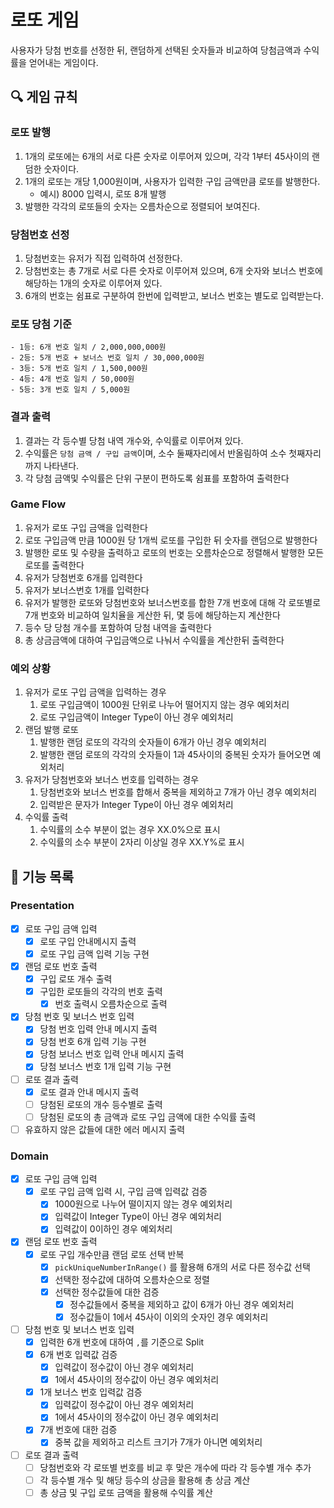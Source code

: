 # 로또 게임
사용자가 당첨 번호를 선정한 뒤, 랜덤하게 선택된 숫자들과 비교하여 당첨금액과 수익률을 얻어내는 게임이다.
## 🔍 게임 규칙
### 로또 발행
1. 1개의 로또에는 6개의 서로 다른 숫자로 이루어져 있으며, 각각 1부터 45사이의 랜덤한 숫자이다.
2. 1개의 로또는 개당 1,000원이며, 사용자가 입력한 구입 금액만큼 로또를 발행한다. 
   - 예시) 8000 입력시, 로또 8개 발행
3. 발행한 각각의 로또들의 숫자는 오름차순으로 정렬되어 보여진다.
### 당첨번호 선정
1. 당첨번호는 유저가 직접 입력하여 선정한다.
2. 당첨번호는 총 7개로 서로 다른 숫자로 이루어져 있으며, 6개 숫자와 보너스 번호에 해당하는 1개의 숫자로 이루어져 있다.
3. 6개의 번호는 쉼표로 구분하여 한번에 입력받고, 보너스 번호는 별도로 입력받는다.
### 로또 당첨 기준
    - 1등: 6개 번호 일치 / 2,000,000,000원
    - 2등: 5개 번호 + 보너스 번호 일치 / 30,000,000원
    - 3등: 5개 번호 일치 / 1,500,000원
    - 4등: 4개 번호 일치 / 50,000원
    - 5등: 3개 번호 일치 / 5,000원
### 결과 출력
1. 결과는 각 등수별 당첨 내역 개수와, 수익률로 이루어져 있다.
2. 수익률은 `당첨 금액 / 구입 금액`이며, 소수 둘째자리에서 반올림하여 소수 첫째자리까지 나타낸다.
3. 각 당첨 금액및 수익률은 단위 구분이 편하도록 쉼표를 포함하여 출력한다

### Game Flow
1. 유저가 로또 구입 금액을 입력한다
2. 로또 구입금액 만큼 1000원 당 1개씩 로또를 구입한 뒤 숫자를 랜덤으로 발행한다
3. 발행한 로또 및 수량을 출력하고 로또의 번호는 오름차순으로 정렬해서 발행한 모든 로또를 출력한다
4. 유저가 당첨번호 6개를 입력한다
5. 유저가 보너스번호 1개를 입력한다
6. 유저가 발행한 로또와 당첨번호와 보너스번호를 합한 7개 번호에 대해 각 로또별로 7개 번호와 비교하여 일치율을 게산한 뒤, 몇 등에 해당하는지 계산한다
7. 등수 당 당첨 개수를 포함하여 당첨 내역을 출력한다
8. 총 상금금액에 대하여 구입금액으로 나눠서 수익률을 계산한뒤 출력한다

### 예외 상황
1. 유저가 로또 구입 금액을 입력하는 경우
   1. 로또 구입금액이 1000원 단위로 나누어 떨어지지 않는 경우 예외처리
   2. 로또 구입금액이 Integer Type이 아닌 경우 예외처리
2. 랜덤 발행 로또
   1. 발행한 랜덤 로또의 각각의 숫자들이 6개가 아닌 경우 예외처리
   2. 발행한 랜덤 로또의 각각의 숫자들이 1과 45사이의 중복된 숫자가 들어오면 예외처리
3. 유저가 당첨번호와 보너스 번호를 입력하는 경우
   1. 당첨번호와 보너스 번호를 합해서 중복을 제외하고 7개가 아닌 경우 예외처리
   2. 입력받은 문자가 Integer Type이 아닌 경우 예외처리
4. 수익률 출력
   1. 수익률의 소수 부분이 없는 경우 XX.0%으로 표시
   2. 수익률의 소수 부분이 2자리 이상일 경우 XX.Y%로 표시

## 🚀 기능 목록

### Presentation
- [x] 로또 구입 금액 입력
  - [x] 로또 구입 안내메시지 출력
  - [x] 로또 구입 금액 입력 기능 구현
- [x] 랜덤 로또 번호 출력
  - [x] 구입 로또 개수 출력
  - [x] 구입한 로또들의 각각의 번호 출력
    - [x] 번호 출력시 오름차순으로 출력
- [x] 당첨 번호 및 보너스 번호 입력
  - [x] 당첨 번호 입력 안내 메시지 출력
  - [x] 당첨 번호 6개 입력 기능 구현
  - [x] 당첨 보너스 번호 입력 안내 메시지 출력
  - [x] 당첨 보너스 번호 1개 입력 기능 구현
- [ ] 로또 결과 출력
  - [x] 로또 결과 안내 메시지 출력
  - [ ] 당첨된 로또의 개수 등수별로 출력
  - [ ] 당첨된 로또의 총 금액과 로또 구입 금액에 대한 수익률 출력
- [ ] 유효하지 않은 값들에 대한 에러 메시지 출력

### Domain
- [x] 로또 구입 금액 입력
  - [x] 로또 구입 금액 입력 시, 구입 금액 입력값 검증
    - [x] 1000원으로 나누어 떨이지지 않는 경우 예외처리
    - [x] 입력값이 Integer Type이 아닌 경우 예외처리
    - [x] 입력값이 0이하인 경우 예외처리
- [x] 랜덤 로또 번호 출력
  -[x] 로또 구입 개수만큼 랜덤 로또 선택 반복
    - [x] `pickUniqueNumberInRange()` 를 활용해 6개의 서로 다른 정수값 선택
    - [x] 선택한 정수값에 대하여 오름차순으로 정렬
    - [x] 선택한 정수값들에 대한 검증
      - [x] 정수값들에서 중복을 제외하고 값이 6개가 아닌 경우 예외처리
      - [x] 정수값들이 1에서 45사이 이외의 숫자인 경우 예외처리
- [ ] 당첨 번호 및 보너스 번호 입력
  - [x] 입력한 6개 번호에 대하여 `,`를 기준으로 Split
  - [x] 6개 번호 입력값 검증
    - [x] 입력값이 정수값이 아닌 경우 예외처리
    - [x] 1에서 45사이의 정수값이 아닌 경우 예외처리
  - [x] 1개 보너스 번호 입력값 검증
    - [x] 입력값이 정수값이 아닌 경우 예외처리
    - [x] 1에서 45사이의 정수값이 아닌 경우 예외처리
  - [x] 7개 번호에 대한 검증
    - [x] 중복 값을 제외하고 리스트 크기가 7개가 아니면 예외처리
- [ ] 로또 결과 출력
  - [ ] 당첨번호와 각 로또별 번호를 비교 후 맞은 개수에 따라 각 등수별 개수 추가
  - [ ] 각 등수별 개수 및 해당 등수의 상금을 활용해 총 상금 계산
  - [ ] 총 상금 및 구입 로또 금액을 활용해 수익률 계산